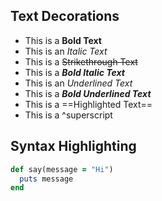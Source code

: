 <!-- TOC -->

## Text Decorations

- This is a **Bold Text**
- This is an *Italic Text*
- This is a ~~Strikethrough Text~~
- This is a ***Bold Italic Text***
- This is an _Underlined Text_
- This is a _**Bold Underlined Text**_
- This is a ==Highlighted Text==
- This is a ^superscript

## Syntax Highlighting

```ruby
def say(message = "Hi")
  puts message
end
```

